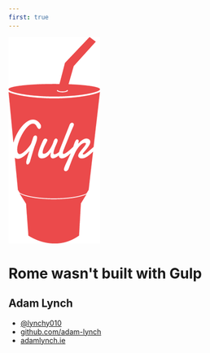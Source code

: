 ```yaml
---
first: true
---
```


![Gulp](images/gulp-2x.png)

# Rome wasn't built with Gulp

## Adam Lynch

- [ @lynchy010 ]( http://twitter.com/lynchy010 )
- [ github.com/adam-lynch ](http://github.com/adam-lynch)
- [ adamlynch.ie ](http://adamlynch.ie)
